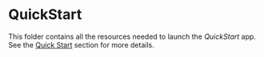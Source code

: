 # QuickStart

This folder contains all the resources needed to launch the _QuickStart_ app. See the [Quick Start](../../README.md#quick-start-set-up-in-5-minutes) section for more details.
